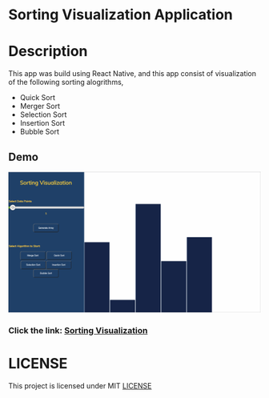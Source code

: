 # Sorting Visualization Application


# Description 

This app was build using React Native, and this app consist of visualization of the following sorting alogrithms,

- Quick Sort
- Merger Sort 
- Selection Sort
- Insertion Sort 
- Bubble Sort

## Demo

![Alt Text](https://github.com/Hiteshsaai/Sorting-Visualization/blob/master/sortingnew.gif)

### **Click the link:** [Sorting Visualization](https://sortingvisualizer-d13e4.web.app/)


# LICENSE 

This project is licensed under MIT [LICENSE](https://github.com/Hiteshsaai/Sorting-Visualization/blob/master/LICENSE.md)
